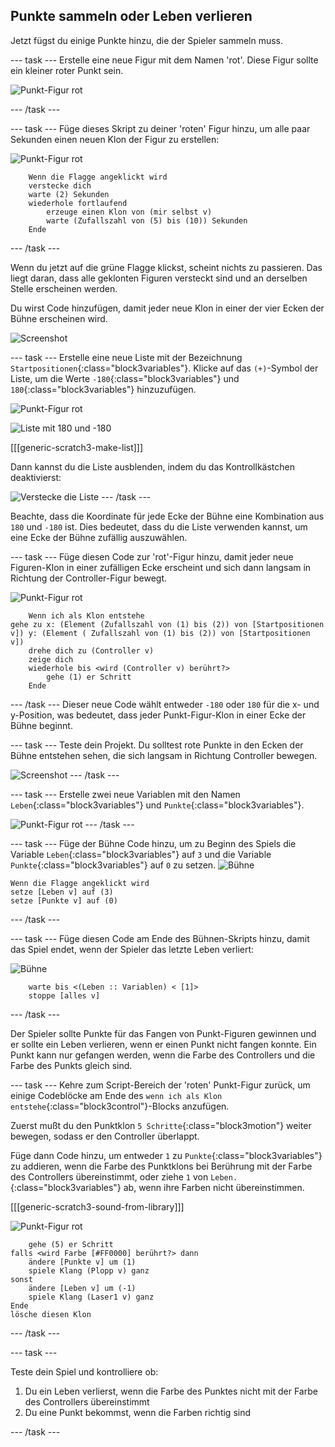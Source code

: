 ## Punkte sammeln oder Leben verlieren

Jetzt fügst du einige Punkte hinzu, die der Spieler sammeln muss.

\--- task \--- Erstelle eine neue Figur mit dem Namen 'rot'. Diese Figur sollte ein kleiner roter Punkt sein.

![Punkt-Figur rot](images/dots-red.png)

\--- /task \---

\--- task \--- Füge dieses Skript zu deiner 'roten' Figur hinzu, um alle paar Sekunden einen neuen Klon der Figur zu erstellen:

![Punkt-Figur rot](images/red-sprite.png)

```blocks3
    Wenn die Flagge angeklickt wird
    verstecke dich
    warte (2) Sekunden
    wiederhole fortlaufend
        erzeuge einen Klon von (mir selbst v)
        warte (Zufallszahl von (5) bis (10)) Sekunden
    Ende
```

\--- /task \---

Wenn du jetzt auf die grüne Flagge klickst, scheint nichts zu passieren. Das liegt daran, dass alle geklonten Figuren versteckt sind und an derselben Stelle erscheinen werden.

Du wirst Code hinzufügen, damit jeder neue Klon in einer der vier Ecken der Bühne erscheinen wird.

![Screenshot](images/dots-start.png)

\--- task \--- Erstelle eine neue Liste mit der Bezeichnung `Startpositionen`{:class="block3variables"}. Klicke auf das `(+)`-Symbol der Liste, um die Werte `-180`{:class="block3variables"} und `180`{:class="block3variables"} hinzuzufügen.

![Punkt-Figur rot](images/red-sprite.png)

![Liste mit 180 und -180](images/dots-list.png)

[[[generic-scratch3-make-list]]]

Dann kannst du die Liste ausblenden, indem du das Kontrollkästchen deaktivierst:

![Verstecke die Liste](images/hide-list.png) \--- /task \---

Beachte, dass die Koordinate für jede Ecke der Bühne eine Kombination aus `180` und `-180` ist. Dies bedeutet, dass du die Liste verwenden kannst, um eine Ecke der Bühne zufällig auszuwählen.

\--- task \--- Füge diesen Code zur 'rot'-Figur hinzu, damit jeder neue Figuren-Klon in einer zufälligen Ecke erscheint und sich dann langsam in Richtung der Controller-Figur bewegt.

![Punkt-Figur rot](images/red-sprite.png)

```blocks3
    Wenn ich als Klon entstehe
gehe zu x: (Element (Zufallszahl von (1) bis (2)) von [Startpositionen v]) y: (Element ( Zufallszahl von (1) bis (2)) von [Startpositionen v])
    drehe dich zu (Controller v)
    zeige dich
    wiederhole bis <wird (Controller v) berührt?>
        gehe (1) er Schritt
    Ende
```

\--- /task \--- Dieser neue Code wählt entweder `-180` oder `180` für die x- und y-Position, was bedeutet, dass jeder Punkt-Figur-Klon in einer Ecke der Bühne beginnt.

\--- task \--- Teste dein Projekt. Du solltest rote Punkte in den Ecken der Bühne entstehen sehen, die sich langsam in Richtung Controller bewegen.

![Screenshot](images/dots-red-test.png) \--- /task \---

\--- task \--- Erstelle zwei neue Variablen mit den Namen `Leben`{:class="block3variables"} und `Punkte`{:class="block3variables"}.

![Punkt-Figur rot](images/red-sprite.png) \--- /task \---

\--- task \--- Füge der Bühne Code hinzu, um zu Beginn des Spiels die Variable `Leben`{:class="block3variables"} auf `3` und die Variable `Punkte`{:class="block3variables"} auf `0` zu setzen. ![Bühne](images/stage-sprite.png)

```blocks3
Wenn die Flagge angeklickt wird
setze [Leben v] auf (3)
setze [Punkte v] auf (0)
```

\--- /task \---

\--- task \--- Füge diesen Code am Ende des Bühnen-Skripts hinzu, damit das Spiel endet, wenn der Spieler das letzte Leben verliert:

![Bühne](images/stage-sprite.png)

```blocks3
    warte bis <(Leben :: Variablen) < [1]>
    stoppe [alles v]
```

\--- /task \---

Der Spieler sollte Punkte für das Fangen von Punkt-Figuren gewinnen und er sollte ein Leben verlieren, wenn er einen Punkt nicht fangen konnte. Ein Punkt kann nur gefangen werden, wenn die Farbe des Controllers und die Farbe des Punkts gleich sind.

\--- task \--- Kehre zum Script-Bereich der 'roten' Punkt-Figur zurück, um einige Codeblöcke am Ende des `wenn ich als Klon entstehe`{:class="block3control"}-Blocks anzufügen.

Zuerst mußt du den Punktklon `5 Schritte`{:class="block3motion"} weiter bewegen, sodass er den Controller überlappt.

Füge dann Code hinzu, um entweder `1` zu `Punkte`{:class="block3variables"} zu addieren, wenn die Farbe des Punktklons bei Berührung mit der Farbe des Controllers übereinstimmt, oder ziehe `1` von `Leben.`{:class="block3variables"} ab, wenn ihre Farben nicht übereinstimmen.

[[[generic-scratch3-sound-from-library]]]

![Punkt-Figur rot](images/red-sprite.png)

```blocks3
    gehe (5) er Schritt
falls <wird Farbe [#FF0000] berührt?> dann
    ändere [Punkte v] um (1)
    spiele Klang (Plopp v) ganz
sonst
    ändere [Leben v] um (-1)
    spiele Klang (Laser1 v) ganz
Ende
lösche diesen Klon
```

\--- /task \---

\--- task \---

Teste dein Spiel und kontrolliere ob:

1. Du ein Leben verlierst, wenn die Farbe des Punktes nicht mit der Farbe des Controllers übereinstimmt
2. Du eine Punkt bekommst, wenn die Farben richtig sind

\--- /task \---